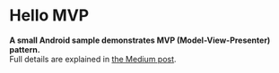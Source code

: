 # Hello MVP 

**A small Android sample demonstrates MVP (Model-View-Presenter) pattern.**  
Full details are explained in [the Medium post](https://android.jlelse.eu/architecture-patterns-for-android-abf99f2b6f70).
